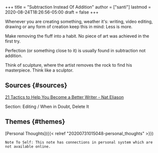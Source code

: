 +++
title = "Subtraction Instead Of Addition"
author = ["santi"]
lastmod = 2020-08-24T18:26:56-05:00
draft = false
+++

Whenever you are creating something, weather it's: writing, video editing, drawing or any form of creation keep this in mind: Less is more.

Make removing the fluff into a habit. No piece of art was achieved in the first try.

Perfection (or something close to it) is usually found in subtraction not addition.

Think of sculpture, where the artist removes the rock to find his masterpiece. Think like a sculptor.


## Sources {#sources}

[21 Tactics to Help You Become a Better Writer - Nat Eliason](https://www.nateliason.com/blog/better-writer)

Section: Editing / When in Doubt, Delete It


## Themes {#themes}

[Personal Thoughts]({{< relref "20200731015048-personal_thoughts" >}})

`Note To Self: This note has connections in personal system which are not available online.`
